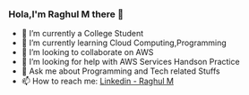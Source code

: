 ### Hola,I'm Raghul M there 👋



- 🔭 I’m currently a College Student
- 🌱 I’m currently learning Cloud Computing,Programming
- 👯 I’m looking to collaborate on AWS
- 🤔 I’m looking for help with AWS Services Handson Practice
- 💬 Ask me about Programming and Tech related Stuffs
- 📫 How to reach me: [Linkedin - Raghul M](www.linkedin.com/in/m-raghul)

